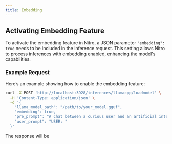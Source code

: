 ```yaml
---
title: Embedding
---
```


## Activating Embedding Feature

To activate the embedding feature in Nitro, a JSON parameter `"embedding": true` needs to be included in the inference request. This setting allows Nitro to process inferences with embedding enabled, enhancing the model's capabilities.

### Example Request

Here’s an example showing how to enable the embedding feature:

```zsh
curl -X POST 'http://localhost:3928/inferences/llamacpp/loadmodel' \
  -H 'Content-Type: application/json' \
  -d '{
    "llama_model_path": "/path/to/your_model.gguf",
    "embedding": true,
    "pre_prompt": "A chat between a curious user and an artificial intelligence",
    "user_prompt": "USER: "
  }'
```

The response will be
```

```
